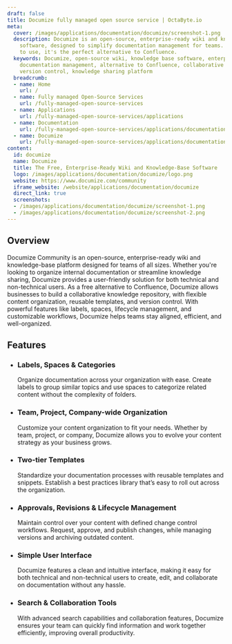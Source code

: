 ```yaml
---
draft: false
title: Documize fully managed open source service | OctaByte.io
meta:
  cover: /images/applications/documentation/documize/screenshot-1.png
  description: Documize is an open-source, enterprise-ready wiki and knowledge base
    software, designed to simplify documentation management for teams. Free and easy
    to use, it's the perfect alternative to Confluence.
  keywords: Documize, open-source wiki, knowledge base software, enterprise wiki,
    documentation management, alternative to Confluence, collaborative knowledge repository,
    version control, knowledge sharing platform
  breadcrumb:
  - name: Home
    url: /
  - name: Fully managed Open-Source Services
    url: /fully-managed-open-source-services
  - name: Applications
    url: /fully-managed-open-source-services/applications
  - name: Documentation
    url: /fully-managed-open-source-services/applications/documentation
  - name: Documize
    url: /fully-managed-open-source-services/applications/documentation/documize
content:
  id: documize
  name: Documize
  title: The Free, Enterprise-Ready Wiki and Knowledge-Base Software
  logo: /images/applications/documentation/documize/logo.png
  website: https://www.documize.com/community
  iframe_website: /website/applications/documentation/documize
  direct_link: true
  screenshots:
  - /images/applications/documentation/documize/screenshot-1.png
  - /images/applications/documentation/documize/screenshot-2.png
---
```


## Overview

Documize Community is an open-source, enterprise-ready wiki and knowledge-base platform designed for teams of all sizes. Whether you're looking to organize internal documentation or streamline knowledge sharing, Documize provides a user-friendly solution for both technical and non-technical users. As a free alternative to Confluence, Documize allows businesses to build a collaborative knowledge repository, with flexible content organization, reusable templates, and version control. With powerful features like labels, spaces, lifecycle management, and customizable workflows, Documize helps teams stay aligned, efficient, and well-organized.

## Features

- ### Labels, Spaces & Categories

  Organize documentation across your organization with ease. Create labels to group similar topics and use spaces to categorize related content without the complexity of folders.

- ### Team, Project, Company-wide Organization

  Customize your content organization to fit your needs. Whether by team, project, or company, Documize allows you to evolve your content strategy as your business grows.

- ### Two-tier Templates

  Standardize your documentation processes with reusable templates and snippets. Establish a best practices library that’s easy to roll out across the organization.

- ### Approvals, Revisions & Lifecycle Management

  Maintain control over your content with defined change control workflows. Request, approve, and publish changes, while managing versions and archiving outdated content.

- ### Simple User Interface

  Documize features a clean and intuitive interface, making it easy for both technical and non-technical users to create, edit, and collaborate on documentation without any hassle.

- ### Search & Collaboration Tools

  With advanced search capabilities and collaboration features, Documize ensures your team can quickly find information and work together efficiently, improving overall productivity.
